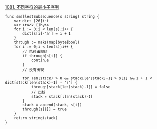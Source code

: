 [1081. 不同字符的最小子序列](https://leetcode-cn.com/problems/smallest-subsequence-of-distinct-characters/)
```golang
func smallestSubsequence(s string) string {
    var dict [26]int
    var stack []byte
    for i := 0;i < len(s);i++ {
        dict[s[i]-'a'] = i + 1
    }
    through := make(map[byte]bool)
    for i := 0;i < len(s);i++ {
        // 已经出现过
        if through[s[i]] {
            continue
        }
        // 没有出现

        for len(stack) > 0 && stack[len(stack)-1] > s[i] && i + 1 < dict[stack[len(stack)-1] - 'a'] {
            through[stack[len(stack)-1]] = false
            // 出栈
            stack = stack[:len(stack)-1]
        }
        stack = append(stack, s[i])
        through[s[i]] = true
    }
    return string(stack)
}
```

